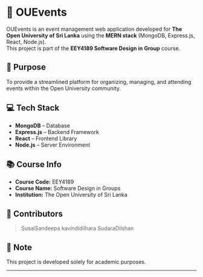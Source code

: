 # 🎉 OUEvents

OUEvents is an event management web application developed for **The Open University of Sri Lanka** using the **MERN stack** (MongoDB, Express.js, React, Node.js).  
This project is part of the **EEY4189 Software Design in Group** course.

## 🚀 Purpose
To provide a streamlined platform for organizing, managing, and attending events within the Open University community.

## 💻 Tech Stack
- **MongoDB** – Database
- **Express.js** – Backend Framework
- **React** – Frontend Library
- **Node.js** – Server Environment

## 📚 Course Info
- **Course Code:** EEY4189  
- **Course Name:** Software Design in Groups  
- **Institution:** The Open University of Sri Lanka  

## 👥 Contributors
> SusalSandeepa
> kavindidilhara
> SudaraDilshan

## 📌 Note
This project is developed solely for academic purposes.

---

